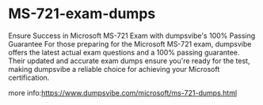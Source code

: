 # MS-721-exam-dumps
Ensure Success in Microsoft MS-721 Exam with dumpsvibe's 100% Passing Guarantee For those preparing for the Microsoft MS-721 exam, dumpsvibe offers the latest actual exam questions and a 100% passing guarantee. Their updated and accurate exam dumps ensure you're ready for the test, making dumpsvibe a reliable choice for achieving your Microsoft  certification.

more info:https://www.dumpsvibe.com/microsoft/ms-721-dumps.html
